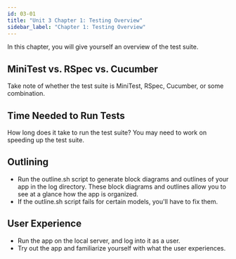 ```yaml
---
id: 03-01
title: "Unit 3 Chapter 1: Testing Overview"
sidebar_label: "Chapter 1: Testing Overview"
---
```


In this chapter, you will give yourself an overview of the test suite.

## MiniTest vs. RSpec vs. Cucumber
Take note of whether the test suite is MiniTest, RSpec, Cucumber, or some combination.

## Time Needed to Run Tests
How long does it take to run the test suite?  You may need to work on speeding up the test suite.

## Outlining
* Run the outline.sh script to generate block diagrams and outlines of your app in the log directory.  These block diagrams and outlines allow you to see at a glance how the app is organized.
* If the outline.sh script fails for certain models, you'll have to fix them.

## User Experience
* Run the app on the local server, and log into it as a user.
* Try out the app and familiarize yourself with what the user experiences.
